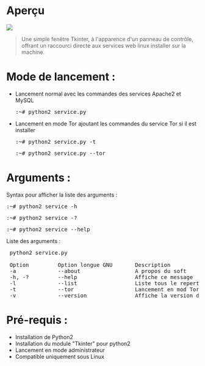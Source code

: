 # Aperçu

<img src='https://raw.githubusercontent.com/Tracks12/CustomServiceCommand/master/ihm.png' />

> Une simple fenêtre Tkinter, à l'apparence d'un panneau de contrôle, offrant un raccourci directe aux services web linux installer sur la machine.

# Mode de lancement :
<ul>
  <li>
    Lancement normal avec les commandes des services Apache2 et MySQL
    <pre>:~# python2 service.py</pre>
  </li>
  <li>
    Lancement en mode Tor ajoutant les commandes du service Tor si il est installer
    <pre>:~# python2 service.py -t</pre>
    <pre>:~# python2 service.py --tor</pre>
  </li>
</ul>

# Arguments :
Syntax pour afficher la liste des arguments :
<pre>:~# python2 service -h</pre>
<pre>:~# python2 service -?</pre>
<pre>:~# python2 service --help</pre>

Liste des arguments :
<pre> python2 service.py

 Option         Option longue GNU       Description
 -a             --about                 A propos du soft
 -h, -?         --help                  Affiche ce message
 -l             --list                  Liste tous le repertoire du serveur
 -t             --tor                   Lancement en mod Tor
 -v             --version               Affiche la version du soft</pre>

# Pré-requis :
<ul>
  <li>Installation de Python2</li>
  <li>Installation du module "Tkinter" pour python2</li>
  <li>Lancement en mode administrateur</li>
  <li>Compatible uniquement sous Linux</li>
</ul>
